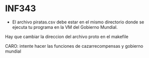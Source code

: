 # INF343

- El archivo piratas.csv debe estar en el mismo directorio donde se ejecuta tu programa en la VM del Gobierno Mundial.

Hay que cambiar la direccion del archivo proto en el makefile

CARO: intente hacer las funciones de cazarrecompensas y gobierno mundial